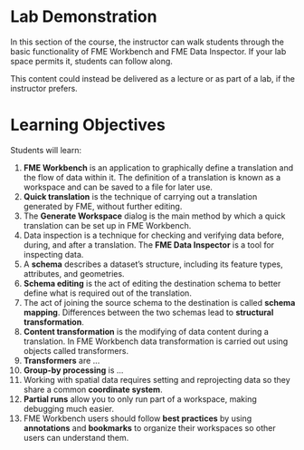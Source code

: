 # Lab Demonstration

In this section of the course, the instructor can walk students through the basic functionality of FME Workbench and FME Data Inspector. If your lab space permits it, students can follow along.

This content could instead be delivered as a lecture or as part of a lab, if the instructor prefers.

# Learning Objectives

Students will learn:

1. **FME Workbench** is an application to graphically define a translation and the flow of data within it. The definition of a translation is known as a workspace and can be saved to a file for later use.
2. **Quick translation** is the technique of carrying out a translation generated by FME, without further editing.
3. The **Generate Workspace** dialog is the main method by which a quick translation can be set up in FME Workbench.
4. Data inspection is a technique for checking and verifying data before, during, and after a translation. The **FME Data Inspector** is a tool for inspecting data.
6. A **schema** describes a dataset’s structure, including its feature types, attributes, and geometries.
7. **Schema editing** is the act of editing the destination schema to better define what is required out of the translation.
8. The act of joining the source schema to the destination is called **schema mapping**. Differences between the two schemas lead to **structural transformation**.
9. **Content transformation** is the modifying of data content during a translation. In FME Workbench data transformation is carried out using objects called transformers.
10. **Transformers** are ...
11. **Group-by processing** is ...
12. Working with spatial data requires setting and reprojecting data so they share a common **coordinate system**.
13. **Partial runs** allow you to only run part of a workspace, making debugging much easier.
14. FME Workbench users should follow **best practices** by using **annotations** and **bookmarks** to organize their workspaces so other users can understand them.

<!-- might want to add an image ![Whiteboard](../Integration1Lecture/Images/whiteboard.svg?sanitize=true) -->
